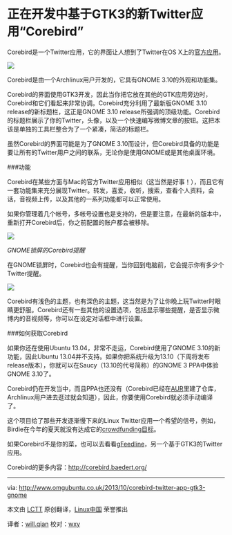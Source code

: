 正在开发中基于GTK3的新Twitter应用“Corebird”
===================================

Corebird是一个Twitter应用，它的界面让人想到了Twitter在OS X上的[官方应用](https://itunes.apple.com/gb/app/twitter/id409789998?mt=12%27)。

![](http://www.omgubuntu.co.uk/wp-content/uploads/2013/10/Screen-Shot-2013-10-11-at-16.46.53.png)

Corebird是由一个Archlinux用户开发的，它具有GNOME 3.10的外观和功能集。

Corebird的界面使用GTK3开发，因此当你把它放在其他的GTK应用旁边时，Corebird和它们看起来非常协调。Corebird充分利用了最新版GNOME 3.10 release的新标题栏，这正是GNOME 3.10 release所强调的顶级功能。Corebird的标题栏展示了你的Twitter，头像，以及一个快速编写微博文章的按钮。这把本该是单独的工具栏整合为了一个紧凑，简洁的标题栏。

虽然Corebird的界面可能是为了GNOME 3.10而设计，但Corebird具备的功能是要让所有的Twitter用户之间的联系，无论你是使用GNOME或是其他桌面环境。

###功能

Corebird在某些方面与Mac的官方Twitter应用相似（这当然是好事！），而且它有一套功能集来充分展现Twitter。转发，喜爱，收听，搜索，查看个人资料，会话，音视频上传，以及其他的一系列功能都可以正常使用。

如果你管理着几个帐号，多帐号设置也是支持的，但是要注意，在最新的版本中，重新打开Corebird后，你之前配置的账户都会被移除。

![](http://www.omgubuntu.co.uk/wp-content/uploads/2013/10/corebird_notification.jpg)

*GNOME锁屏的Corebird提醒*

在GNOME锁屏时，Corebird也会有提醒，当你回到电脑前，它会提示你有多少个Twitter提醒。

![](http://www.omgubuntu.co.uk/wp-content/uploads/2013/10/corebird_dark.png)

Corebird有浅色的主题，也有深色的主题，这当然是为了让你晚上玩Twitter时眼睛更舒服。Corebird还有一些其他的设置选项，包括显示哪些提醒，是否显示微博内的音视频等，你可以在设定对话框中进行设置。

###如何获取Corebird

如果你还在使用Ubuntu 13.04，非常不走运，Corebird使用了GNOME 3.10的新功能，因此Ubuntu 13.04并不支持。如果你把系统升级为13.10（下周将发布release版本），你就可以在Saucy（13.10的代号简称）的GNOME 3 PPA中体验GNOME 3.10了。

Corebird仍在开发当中，而且PPA也还没有（Corebird已经在[AUR][3]里建了仓库，Archlinux用户进去逛过就会知道），因此，你要使用Corebird就必须手动编译了。

这个项目给了那些开发逐渐慢下来的Linux Twitter应用一个希望的信号，例如，Birdie在今年的夏天就没有达成它的[crowdfunding目标][4]。

如果Corebird不是你的菜，也可以去看看[gFeedline][5]，另一个基于GTK3的Twitter应用。

Corebird的更多内容：http://corebird.baedert.org/

--------------------------------------------------------------------------------

via: http://www.omgubuntu.co.uk/2013/10/corebird-twitter-app-gtk3-gnome

本文由 [LCTT](https://github.com/LCTT/TranslateProject) 原创翻译，[Linux中国](http://linux.cn/) 荣誉推出

译者：[will.qian](https://github.com/willqian) 校对：[wxy](https://github.com/wxy)

[1]:https://itunes.apple.com/gb/app/twitter/id409789998?mt=12%27
[2]:http://www.omgubuntu.co.uk/2013/09/10-best-features-gnome-3-10
[3]:https://aur.archlinux.org/packages/corebird-git/
[4]:http://www.omgubuntu.co.uk/2013/07/linux-twitter-app-birdie-perches-on-crowdfunding-bandwagon
[5]:http://www.omgubuntu.co.uk/2012/07/is-gfeedline-twitter-app-for-linux-any-good